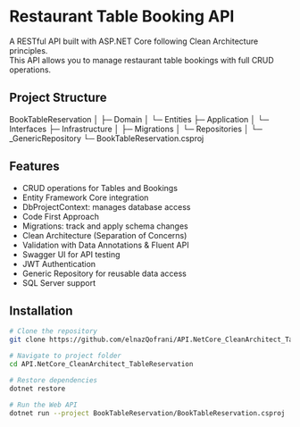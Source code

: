 # Restaurant Table Booking API

A RESTful API built with ASP.NET Core following Clean Architecture principles.  
This API allows you to manage restaurant table bookings with full CRUD operations.

## Project Structure

BookTableReservation
│
├─ Domain
│   └─ Entities
├─ Application
│   └─ Interfaces
├─ Infrastructure
│   ├─ Migrations 
│   └─ Repositories
│       └─ _GenericRepository
└─ BookTableReservation.csproj

## Features

- CRUD operations for Tables and Bookings
- Entity Framework Core integration
- DbProjectContext: manages database access
- Code First Approach
- Migrations: track and apply schema changes
- Clean Architecture (Separation of Concerns)
- Validation with Data Annotations & Fluent API
- Swagger UI for API testing
- JWT Authentication
- Generic Repository for reusable data access
- SQL Server support

## Installation

```bash
# Clone the repository
git clone https://github.com/elnazQofrani/API.NetCore_CleanArchitect_TableReservation.git

# Navigate to project folder
cd API.NetCore_CleanArchitect_TableReservation

# Restore dependencies
dotnet restore

# Run the Web API
dotnet run --project BookTableReservation/BookTableReservation.csproj
